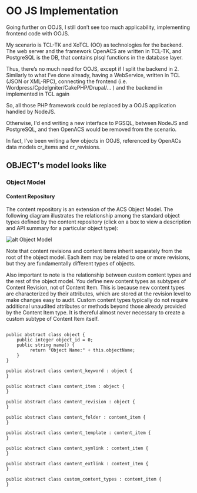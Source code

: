 
# OO JS Implementation
Going further on OOJS, I still don’t see too much applicability, implementing frontend code with OOJS.

My scenario is TCL-TK and XoTCL (OO) as technologies for the backend. The web server and the framework OpenACS are written in TCL-TK, and PostgreSQL is the DB, that contains plsql functions in the database layer. 

Thus, there’s no much need for OOJS, except if I split the backend in 2. Similarly to what I’ve done already, having a WebService, written in TCL (JSON or XML-RPC), connecting the frontend (i.e. Wordpress/CpdeIgniter/CakePHP/Drupal/… ) and the backend in implemented in TCL again 

So, all those PHP framework could be replaced by a OOJS application handled by NodeJS.

Otherwise, I'd end writing a new interface to PGSQL, between NodeJS and PostgreSQL, and then OpenACS would be removed from the scenario. 

In fact, I’ve been writing a few objects in OOJS, referenced by OpenACs data models cr_items and cr_revisions.


## OBJECT's model looks like

### Object Model

#### Content Repository

The content repository is an extension of the ACS Object Model. The following diagram illustrates the relationship among the standard object types defined by the content repository (click on a box to view a description and API summary for a particular object type):

![alt Object Model](https://iurix.com/file-storage/view/Screen_Shot_2019-04-13_at_19.56.21.png)

Note that content revisions and content items inherit separately from the root of the object model. Each item may be related to one or more revisions, but they are fundamentally different types of objects.

Also important to note is the relationship between custom content types and the rest of the object model. You define new content types as subtypes of Content Revision, not of Content Item. This is because new content types are characterized by their attributes, which are stored at the revision level to make changes easy to audit. Custom content types typically do not require additional unaudited attributes or methods beyond those already provided by the Content Item type. It is thereful almost never necessary to create a custom subtype of Content Item itself.


```

public abstract	class object {
    public integer object_id = 0;
    public string name() {
	     return "Object Name:" + this.objectName;
    }
}

public abstract class content_keyword : object {
}

public abstract class content_item : object {
}

public abstract class content_revision : object {
}

public abstract class content_folder : content_item {
}

public abstract class content_template : content_item {
}

public abstract class content_symlink : content_item {
}

public abstract class content_extlink : content_item {
}

public abstract class custom_content_types : content_item {
}

```
